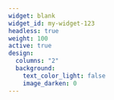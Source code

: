 ```yaml
---
widget: blank
widget_id: my-widget-123
headless: true
weight: 100
active: true
design:
  columns: "2"
  background:
    text_color_light: false
    image_darken: 0
---
```

 <script src="https://bibbase.org/show?bib=https://dblp.org/pid/279/3715.bib&jsonp=1"></script>